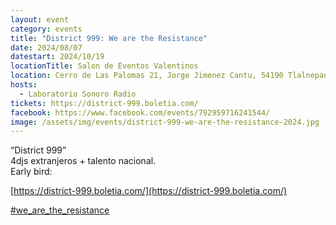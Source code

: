 ```yaml
---
layout: event
category: events
title: "District 999: We are the Resistance"
date: 2024/08/07
datestart: 2024/10/19
locationTitle: Salon de Eventos Valentinos
location: Cerro de Las Palomas 21, Jorge Jimenez Cantu, 54190 Tlalnepantla, Méx., Mexico
hosts:
  - Laboratorio Sonoro Radio
tickets: https://district-999.boletia.com/
facebook: https://www.facebook.com/events/792959716241544/
image: /assets/img/events/district-999-we-are-the-resistance-2024.jpg
---
```


“District 999”  
4djs extranjeros + talento nacional.  
Early bird:

[https://district-999.boletia.com/](https://district-999.boletia.com/)

[#we\_are\_the\_resistance](https://www.facebook.com/hashtag/we_are_the_resistance?__eep__=6&__cft__[0]=AZW83rO1Cnoe4lkcT3lowEzhD87g-tq4pS_o_sWVWGz7fqRXjHn3Ws_rpdDs_PBuGekkaeDTA6gpF6weDp5UaYbSCQasNuXMkwpDSUfvLGtHJ_IGNIFQWekYzr2gfNxUIHZBXundzxWnuCp_hd1YsnytdZzNDlUsLUFgXqIO1IOssQ&__tn__=q)